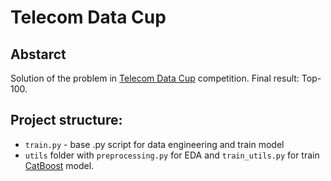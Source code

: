 # Telecom Data Cup

## Abstarct
Solution of the problem in [Telecom Data Cup](https://mlbootcamp.ru/round/15/sandbox/) competition. 
Final result: Top-100.

## Project structure:
- ```train.py``` - base .py script for data engineering and train model
- ```utils``` folder with ```preprocessing.py``` for EDA and ```train_utils.py``` for train [CatBoost](https://github.com/catboost/catboost) model.
